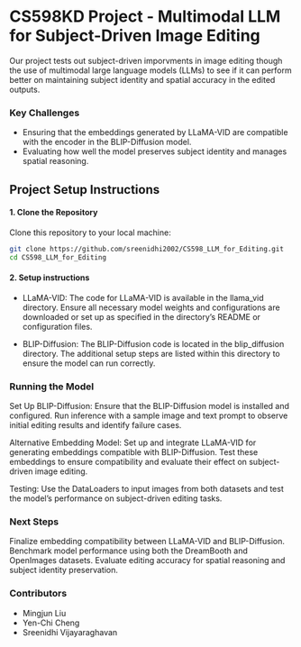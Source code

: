 # CS598KD Project - Multimodal LLM for Subject-Driven Image Editing

Our project tests out subject-driven imporvments in image editing though the use of multimodal large language models (LLMs) to see if it can perform better on maintaining subject identity and spatial accuracy in the edited outputs.

### Key Challenges
- Ensuring that the embeddings generated by LLaMA-VID are compatible with the encoder in the BLIP-Diffusion model.
- Evaluating how well the model preserves subject identity and manages spatial reasoning.

## Project Setup Instructions

#### 1. Clone the Repository
Clone this repository to your local machine:

```bash
git clone https://github.com/sreenidhi2002/CS598_LLM_for_Editing.git
cd CS598_LLM_for_Editing
```

#### 2. Setup instructions

- LLaMA-VID: The code for LLaMA-VID is available in the llama_vid directory. Ensure all necessary model weights and configurations are downloaded or set up as specified in the directory’s README or configuration files.

- BLIP-Diffusion: The BLIP-Diffusion code is located in the blip_diffusion directory. The additional setup steps are listed within this directory to ensure the model can run correctly.


### Running the Model
Set Up BLIP-Diffusion: Ensure that the BLIP-Diffusion model is installed and configured. Run inference with a sample image and text prompt to observe initial editing results and identify failure cases.

Alternative Embedding Model: Set up and integrate LLaMA-VID for generating embeddings compatible with BLIP-Diffusion. Test these embeddings to ensure compatibility and evaluate their effect on subject-driven image editing.

Testing: Use the DataLoaders to input images from both datasets and test the model’s performance on subject-driven editing tasks.

### Next Steps
Finalize embedding compatibility between LLaMA-VID and BLIP-Diffusion.
Benchmark model performance using both the DreamBooth and OpenImages datasets.
Evaluate editing accuracy for spatial reasoning and subject identity preservation.

### Contributors
- Mingjun Liu
- Yen-Chi Cheng
- Sreenidhi Vijayaraghavan

